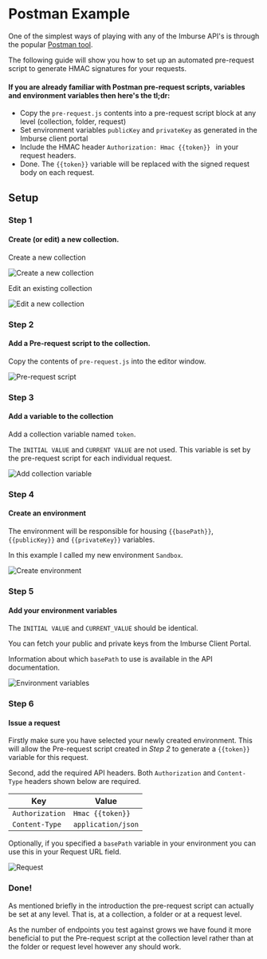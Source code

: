 # Postman Example

One of the simplest ways of playing with any of the Imburse API's is through the popular [Postman tool](https://www.getpostman.com/).

The following guide will show you how to set up an automated pre-request script to generate HMAC signatures for your requests.

#### If you are already familiar with Postman pre-request scripts, variables and environment variables then here's the tl;dr:

 - Copy the `pre-request.js` contents into a pre-request script block at any level (collection, folder, request)
 - Set environment variables `publicKey` and `privateKey` as generated in the Imburse client portal
 - Include the HMAC header `Authorization: Hmac {{token}} ` in your request headers.
 - Done. The `{{token}}` variable will be replaced with the signed request body on each request.

## Setup 

### Step 1

#### Create (or edit) a new collection.

Create a new collection

![Create a new collection](./resources/create-collection.gif)

Edit an existing collection

![Edit a new collection](./resources/edit-collection.gif)

### Step 2

#### Add a Pre-request script to the collection.

Copy the contents of `pre-request.js` into the editor window.

![Pre-request script](./resources/pre-request-script.gif)

### Step 3

#### Add a variable to the collection

Add a collection variable named `token`.

The `INITIAL VALUE` and `CURRENT VALUE` are not used. This variable is set by the pre-request script for each individual request.

![Add collection variable](./resources/collection-variables.gif)

### Step 4 

#### Create an environment

The environment will be responsible for housing `{{basePath}}`, `{{publicKey}}` and `{{privateKey}}` variables.

In this example I called my new environment `Sandbox`.

![Create environment](./resources/environment-icon.gif)

### Step 5 

#### Add your environment variables

The `INITIAL VALUE` and `CURRENT_VALUE` should be identical.

You can fetch your public and private keys from the Imburse Client Portal.

Information about which `basePath` to use is available in the API documentation.

![Environment variables](./resources/environment-variables.gif)

### Step 6

#### Issue a request

Firstly make sure you have selected your newly created environment. This will allow the Pre-request script created in *Step 2* to generate a `{{token}}` variable for this request.

Second, add the required API headers. Both `Authorization` and `Content-Type` headers shown below are required.

Key | Value
--- | -----
`Authorization` | `Hmac {{token}}`
`Content-Type` | `application/json`

Optionally, if you specified a `basePath` variable in your environment you can use this in your Request URL field.

![Request](./resources/request.gif)

### Done!

As mentioned briefly in the introduction the pre-request script can actually be set at any level. That is, at a collection, a folder or at a request level.

As the number of endpoints you test against grows we have found it more beneficial to put the Pre-request script at the collection level rather than at the folder or request level however any should work.
